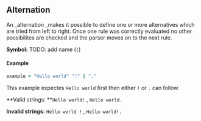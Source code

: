 ## Alternation

An \_alternation \_makes it possible to define one or more alternatives which are tried from left to right. Once one rule was correctly evaluated no other possibilites are checked and the parser moves on to the next rule.

**Symbol:** TODO: add name \(`|`\)

#### Example

```ruby
example = "Hello world" "!" | "."
```

This example expectes `Hello world` first then either `!` or `.` can follow.

**Valid strings: **`Hello world!` , `Hello world.`

**Invalid strings:** `Hello world !` , `Hello world!.`

